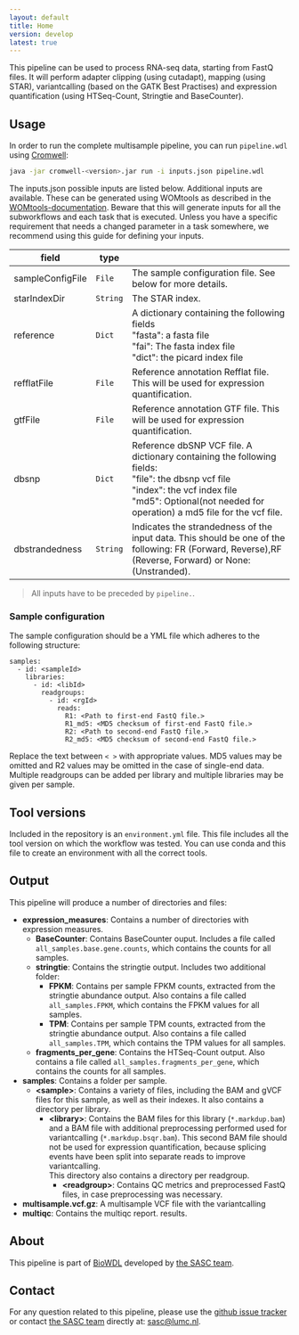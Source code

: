 ```yaml
---
layout: default
title: Home
version: develop
latest: true
---
```


This pipeline can be used to process RNA-seq data, starting from FastQ files.
It will perform adapter clipping (using cutadapt), mapping (using STAR),
variantcalling (based on the GATK Best Practises) and expression
quantification (using HTSeq-Count, Stringtie and BaseCounter).

## Usage
In order to run the complete multisample pipeline, you can
run `pipeline.wdl` using
[Cromwell](http://cromwell.readthedocs.io/en/stable/):
```bash
java -jar cromwell-<version>.jar run -i inputs.json pipeline.wdl
```

The inputs.json possible inputs are listed below. 
Additional inputs are available. 
These can be generated using WOMtools as described in the 
[WOMtools-documentation](http://cromwell.readthedocs.io/en/stable/WOMtool/).
Beware that this will generate inputs for all the subworkflows and each task 
that is executed. Unless you have a specific requirement that needs a changed parameter
in a task somewhere, we recommend using this guide for defining your inputs.


| field | type | |
|-|-|-|
| sampleConfigFile | `File` | The sample configuration file. See below for more details. |
| starIndexDir | `String` | The STAR index. |
| reference | `Dict` | A dictionary containing the following fields <br>"fasta": a fasta file<br>"fai": The fasta index file<br>"dict": the picard index file |
| refflatFile | `File` | Reference annotation Refflat file. This will be used for expression quantification. |
| gtfFile | `File` | Reference annotation GTF file. This will be used for expression quantification. |
| dbsnp| `Dict` | Reference dbSNP VCF file. A dictionary containing the following fields: <br>"file": the dbsnp vcf file  <br>"index": the vcf index file  <br>"md5": Optional(not needed for operation) a md5 file for the vcf file.|
| dbstrandedness | `String` | Indicates the strandedness of the input data. This should be one of the following: FR (Forward, Reverse),RF (Reverse, Forward) or None: (Unstranded).

>All inputs have to be preceded by `pipeline.`.

### Sample configuration
The sample configuration should be a YML file which adheres to the following
structure:
```YML
samples:
  - id: <sampleId>
    libraries:
      - id: <libId>
        readgroups:
          - id: <rgId>
            reads:
              R1: <Path to first-end FastQ file.>
              R1_md5: <MD5 checksum of first-end FastQ file.>
              R2: <Path to second-end FastQ file.>
              R2_md5: <MD5 checksum of second-end FastQ file.>
```
Replace the text between `< >` with appropriate values. MD5 values may be
omitted and R2 values may be omitted in the case of single-end data.
Multiple readgroups can be added per library and multiple libraries may be
given per sample.

## Tool versions
Included in the repository is an `environment.yml` file. This file includes
all the tool version on which the workflow was tested. You can use conda and
this file to create an environment with all the correct tools.

## Output
This pipeline will produce a number of directories and files:
- **expression_measures**: Contains a number of directories with expression
measures.
  - **BaseCounter**: Contains BaseCounter ouput. Includes a file called
  `all_samples.base.gene.counts`, which contains the counts for all samples.
  - **stringtie**: Contains the stringtie output. Includes two additional
  folder:
    - **FPKM**: Contains per sample FPKM counts, extracted from the stringtie
    abundance output. Also contains a file called `all_samples.FPKM`, which
    contains the FPKM values for all samples.
    - **TPM**: Contains per sample TPM counts, extracted from the stringtie
    abundance output. Also contains a file called `all_samples.TPM`, which
    contains the TPM values for all samples.
  - **fragments_per_gene**: Contains the HTSeq-Count output. Also contains a
  file called `all_samples.fragments_per_gene`, which contains the counts for
  all samples.
- **samples**: Contains a folder per sample.
  - **&lt;sample>**: Contains a variety of files, including the BAM and gVCF
  files for this sample, as well as their indexes. It also contains a directory
  per library.
    - **&lt;library>**: Contains the BAM files for this library
    (`*.markdup.bam`) and a BAM file with additional preprocessing performed
    used for variantcalling (`*.markdup.bsqr.bam`). This second BAM file should
    not be used for expression quantification, because splicing events have
    been split into separate reads to improve variantcalling.  
    This directory also contains a directory per readgroup.
      - **&lt;readgroup>**: Contains QC metrics and preprocessed FastQ files,
      in case preprocessing was necessary.
- **multisample.vcf.gz**: A multisample VCF file with the variantcalling
- **multiqc**: Contains the multiqc report.
results.

## About
This pipeline is part of [BioWDL](https://biowdl.github.io/)
developed by [the SASC team](http://sasc.lumc.nl/).

## Contact
<p>
  <!-- Obscure e-mail address for spammers -->
For any question related to this pipeline, please use the
<a href='https://github.com/biowdl/rna-seq/issues'>github issue tracker</a>
or contact
 <a href='http://sasc.lumc.nl/'>the SASC team</a> directly at: <a href='&#109;&#97;&#105;&#108;&#116;&#111;&#58;&#115;&#97;&#115;&#99;&#64;&#108;&#117;&#109;&#99;&#46;&#110;&#108;'>
&#115;&#97;&#115;&#99;&#64;&#108;&#117;&#109;&#99;&#46;&#110;&#108;</a>.
</p>
